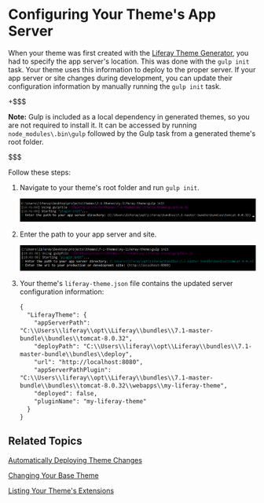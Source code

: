 # Configuring Your Theme's App Server [](id=configuring-your-themes-app-server)

When your theme was first created with the 
[Liferay Theme Generator](/develop/tutorials/-/knowledge_base/7-1/creating-themes), 
you had to specify the app server's location. This was done with the `gulp init` 
task. Your theme uses this information to deploy to the proper server. If your 
app server or site changes during development, you can update their 
configuration information by manually running the `gulp init` task.

+$$$

**Note:** Gulp is included as a local dependency in generated themes, so you 
are not required to install it. It can be accessed by running 
`node_modules\.bin\gulp` followed by the Gulp task from a generated theme's 
root folder.

$$$

Follow these steps:

1.  Navigate to your theme's root folder and run `gulp init`.

    ![Figure 1: Run the `gulp init` task to update your app server configuration.](../../../../images/theme-dev-server-configuration-gulp-init.png)

2.  Enter the path to your app server and site.

    ![Figure 2: You can also run the `gulp init` task to update your site's URL.](../../../../images/theme-dev-server-configuration-gulp-init-config.png)

3.  Your theme's `liferay-theme.json` file contains the updated server 
    configuration information:
    
        {
          "LiferayTheme": {
            "appServerPath": "C:\\Users\\liferay\\opt\\Liferay\\bundles\\7.1-master-bundle\\bundles\\tomcat-8.0.32",
            "deployPath": "C:\\Users\\liferay\\opt\\Liferay\\bundles\\7.1-master-bundle\\bundles\\deploy",
            "url": "http://localhost:8080",
            "appServerPathPlugin": "C:\\Users\\liferay\\opt\\Liferay\\bundles\\7.1-master-bundle\\bundles\\tomcat-8.0.32\\webapps\\my-liferay-theme",
            "deployed": false,
            "pluginName": "my-liferay-theme"
          }
        }

## Related Topics [](id=related-topics)

[Automatically Deploying Theme Changes](/develop/tutorials/-/knowledge_base/7-1/automatically-deploying-theme-changes)

[Changing Your Base Theme](/develop/tutorials/-/knowledge_base/7-1/changing-your-base-theme)

[Listing Your Theme's Extensions](/develop/tutorials/-/knowledge_base/7-1/listing-your-themes-extensions)
